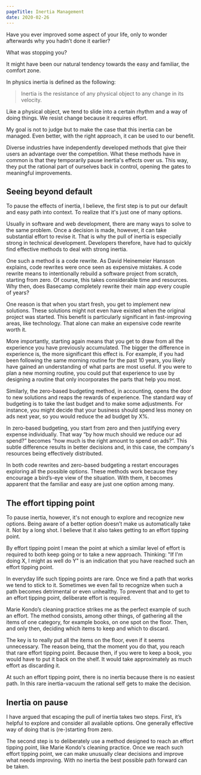 ```yaml
---
pageTitle: Inertia Management
date: 2020-02-26
---
```

Have you ever improved some aspect of your life, only to wonder afterwards why you hadn’t done it earlier?

What was stopping you? 

It might have been our natural tendency towards the easy and familiar, the comfort zone.

In physics inertia is defined as the following:

> Inertia is the resistance of any physical object to any change in its velocity.

Like a physical object, we tend to slide into a certain rhythm and a way of doing things. We resist change because it requires effort.

My goal is not to judge but to make the case that this inertia can be managed. Even better, with the right approach, it can be used to our benefit.

Diverse industries have independently developed methods that give their users an advantage over the competition. What these methods have in common is that they temporarily pause inertia's effects over us. This way, they put the rational part of ourselves back in control, opening the gates to meaningful improvements.

## Seeing beyond default

To pause the effects of inertia, I believe, the first step is to put our default and easy path into context. To realize that it's just one of many options.

Usually in software and web development, there are many ways to solve to the same problem. Once a decision is made, however, it can take substantial effort to revise it. That is why the pull of inertia is especially strong in technical development. Developers therefore, have had to quickly find effective methods to deal with strong inertia.

One such a method is a code rewrite. As David Heinemeier Hansson explains, code rewrites were once seen as expensive mistakes. A code rewrite means to intentionally rebuild a software project from scratch, starting from zero. Of course, this takes considerable time and resources. Why then, does Basecamp completely rewrite their main app every couple of years?

One reason is that when you start fresh, you get to implement new solutions. These solutions might not even have existed when the original project was started. This benefit is particularly significant in fast-improving areas, like technology. That alone can make an expensive code rewrite worth it.

More importantly, starting again means that you get to draw from all the experience you have previously accumulated. The bigger the difference in experience is, the more significant this effect is. For example, if you had been following the same morning routine for the past 10 years, you likely have gained an understanding of what parts are most useful. If you were to plan a new morning routine, you could put that experience to use by designing a routine that only incorporates the parts that help you most.

Similarly, the zero-based budgeting method, in accounting, opens the door to new solutions and reaps the rewards of experience. The standard way of budgeting is to take the last budget and to make some adjustments. For instance, you might decide that your business should spend less money on ads next year, so you would reduce the ad budget by X%.

In zero-based budgeting, you start from zero and then justifying every expense individually. That way “by how much should we reduce our ad spend?” becomes “how much is the right amount to spend on ads?”. This subtle difference results in better decisions and, in this case, the company's resources being effectively distributed.

In both code rewrites and zero-based budgeting a restart encourages exploring all the possible options. These methods work because they encourage a bird’s-eye view of the situation. With them, it becomes apparent that the familiar and easy are just one option among many.

## The effort tipping point

To pause inertia, however, it's not enough to explore and recognize new options. Being aware of a better option doesn’t make us automatically take it. Not by a long shot. I believe that it also takes getting to an effort tipping point.

By effort tipping point I mean the point at which a similar level of effort is required to both keep going or to take a new approach. Thinking: "If I'm doing X, I might as well do Y" is an indication that you have reached such an effort tipping point.

In everyday life such tipping points are rare. Once we find a path that works we tend to stick to it. Sometimes we even fail to recognize when such a path becomes detrimental or even unhealthy. To prevent that and to get to an effort tipping point, deliberate effort is required.

Marie Kondo’s cleaning practice strikes me as the perfect example of such an effort. The method consists, among other things, of gathering all the items of one category, for example books, on one spot on the floor. Then, and only then, deciding which items to keep and which to discard.

The key is to really put all the items on the floor, even if it seems unnecessary. The reason being, that the moment you do that, you reach that rare effort tipping point. Because then, if you were to keep a book, you would have to put it back on the shelf. It would take approximately as much effort as discarding it.

At such an effort tipping point, there is no inertia because there is no easiest path. In this rare inertia-vacuum the rational self gets to make the decision.

## Inertia on pause

I have argued that escaping the pull of inertia takes two steps. First, it’s helpful to explore and consider all available options. One generally effective way of doing that is (re-)starting from zero.

The second step is to deliberately use a method designed to reach an effort tipping point, like Marie Kondo's cleaning practice. Once we reach such effort tipping point, we can make unusually clear decisions and improve what needs improving. With no inertia the best possible path forward can be taken.